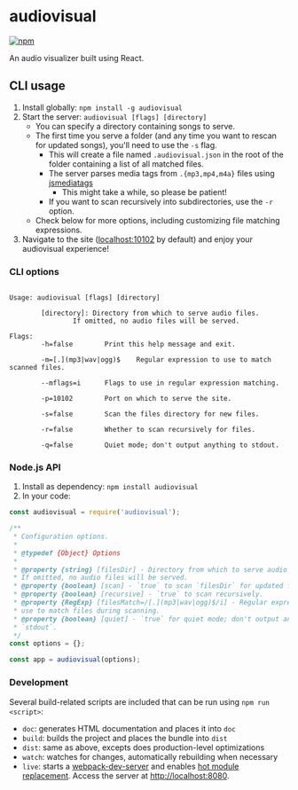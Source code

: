 # audiovisual

[![npm][npm-status]][npm]

An audio visualizer built using React.

[npm]: https://www.npmjs.com/package/audiovisual (npm)
[npm-status]: https://nodei.co/npm/audiovisual.png (npm status)

## CLI usage

1. Install globally: `npm install -g audiovisual`
2. Start the server: `audiovisual [flags] [directory]`
    - You can specify a directory containing songs to serve.
    - The first time you serve a folder (and any time you want to rescan for
      updated songs), you'll need to use the `-s` flag.
        - This will create a file named `.audiovisual.json` in the root of the
          folder containing a list of all matched files.
        - The server parses media tags from `.{mp3,mp4,m4a}` files using
          [jsmediatags](https://github.com/aadsm/jsmediatags)
            - This might take a while, so please be patient!
        - If you want to scan recursively into subdirectories, use the `-r`
          option.
    - Check below for more options, including customizing file matching
      expressions.
3. Navigate to the site ([localhost:10102](http://localhost:10102) by default)
   and enjoy your audiovisual experience!

### CLI options

```

Usage: audiovisual [flags] [directory]

        [directory]: Directory from which to serve audio files.
                If omitted, no audio files will be served.

Flags:
        -h=false        Print this help message and exit.

        -m=[.](mp3|wav|ogg)$    Regular expression to use to match scanned files.

        --mflags=i      Flags to use in regular expression matching.

        -p=10102        Port on which to serve the site.

        -s=false        Scan the files directory for new files.

        -r=false        Whether to scan recursively for files.

        -q=false        Quiet mode; don't output anything to stdout.

```

### Node.js API

1. Install as dependency: `npm install audiovisual`
2. In your code:

```javascript
const audiovisual = require('audiovisual');

/**
 * Configuration options.
 *
 * @typedef {Object} Options
 *
 * @property {string} [filesDir] - Directory from which to serve audio files.
 * If omitted, no audio files will be served.
 * @property {boolean} [scan] - `true` to scan `filesDir` for updated files.
 * @property {boolean} [recursive] - `true` to scan recursively.
 * @property {RegExp} [filesMatch=/[.](mp3|wav|ogg)$/i] - Regular expression to
 * use to match files during scanning.
 * @property {boolean} [quiet] - `true` for quiet mode; don't output anything to
 * `stdout`.
 */
const options = {};

const app = audiovisual(options);
```

### Development

Several build-related scripts are included that can be run using
`npm run <script>`:
- `doc`: generates HTML documentation and places it into `doc`
- `build`: builds the project and places the bundle into `dist`
- `dist`: same as above, excepts does production-level optimizations
- `watch`: watches for changes, automatically rebuilding when necessary
- `live`: starts a [webpack-dev-server] and enables [hot module replacement].
  Access the server at [http://localhost:8080](http://localhost:8080).

[webpack-dev-server]: https://webpack.js.org/guides/development/#using-webpack-dev-server
[hot module replacement]: https://webpack.js.org/guides/hot-module-replacement/


